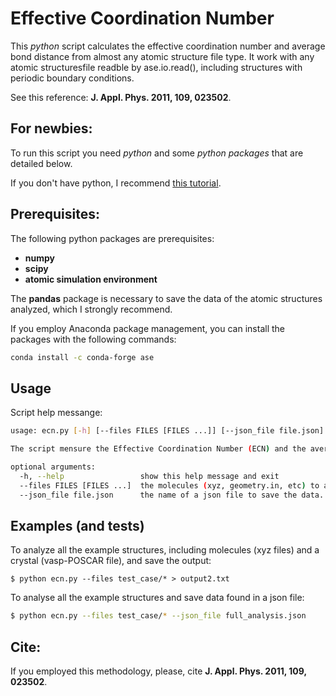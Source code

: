 # Effective Coordination Number

This *python* script calculates the effective coordination number and average bond distance from almost any atomic structure file type. It work with any atomic structuresfile readble by ase.io.read(), including structures with periodic boundary conditions.

See this reference: **J. Appl. Phys. 2011, 109, 023502**.

## For newbies:

To run this script you need *python* and some *python packages* that are detailed below. 

If you don't have python, I recommend [this tutorial](https://varhowto.com/install-miniconda-ubuntu-20-04/).

## Prerequisites:

The following python packages are prerequisites:
- **numpy**
- **scipy**
- **atomic simulation environment**

The **pandas** package is necessary to save the data of the atomic structures analyzed, which I strongly recommend.

If you employ Anaconda package management, you can install the packages with the following commands:
```bash
conda install -c conda-forge ase
```

## Usage

Script help messange:

```bash
usage: ecn.py [-h] [--files FILES [FILES ...]] [--json_file file.json]

The script mensure the Effective Coordination Number (ECN) and the average bound distance (dav), for one or more atomic structures. It work with any atomic structuresfile readble by ase.io.read(), including structures with periodic boundary conditions.

optional arguments:
  -h, --help                 show this help message and exit
  --files FILES [FILES ...]  the molecules (xyz, geometry.in, etc) to analyze.
  --json_file file.json      the name of a json file to save the data.
```


## Examples (and tests)

To analyze all the example structures, including molecules (xyz files) and a crystal (vasp-POSCAR file), and save the output:

```
$ python ecn.py --files test_case/* > output2.txt
```

To analyse all the example structures and save data found in a json file:

```bash
$ python ecn.py --files test_case/* --json_file full_analysis.json 
```

## Cite:

If you employed this methodology, please, cite **J. Appl. Phys. 2011, 109, 023502**.
